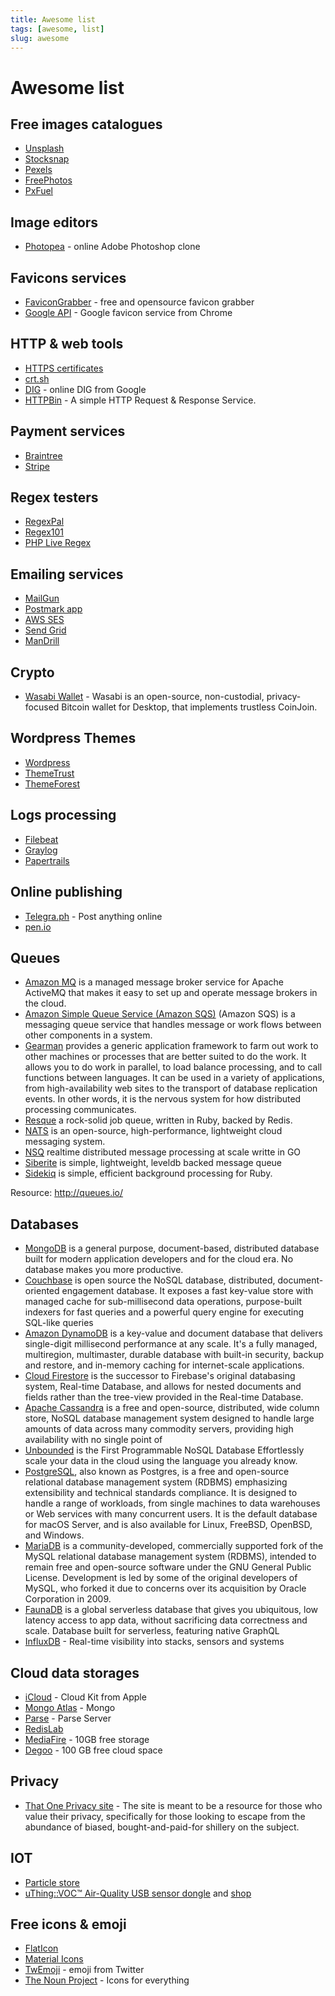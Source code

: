 ```yaml
---
title: Awesome list
tags: [awesome, list]
slug: awesome
---
```


# Awesome list

## Free images catalogues

- [Unsplash](https://unsplash.com/)
- [Stocksnap](https://stocksnap.io/)
- [Pexels](https://www.pexels.com/)
- [FreePhotos](https://freephotos.cc/)
- [PxFuel](https://www.pxfuel.com/)

## Image editors

- [Photopea](https://www.photopea.com/) - online Adobe Photoshop clone

## Favicons services

- [FaviconGrabber](http://favicongrabber.com) - free and opensource favicon grabber
- [Google API](https://www.google.com/s2/favicons?domain=ozzyczech.cz) - Google favicon service from Chrome

## HTTP & web tools

- [HTTPS certificates](https://transparencyreport.google.com/https/certificates)
- [crt.sh](https://crt.sh) 
- [DIG](https://toolbox.googleapps.com/apps/dig/#ANY/) - online DIG from Google
- [HTTPBin](https://httpbin.org) - A simple HTTP Request & Response Service.

## Payment services

- [Braintree](https://www.braintreepayments.com)
- [Stripe](https://stripe.com/)

## Regex testers

- [RegexPal](https://www.regexpal.com/)
- [Regex101](https://regex101.com/)
- [PHP Live Regex](https://www.phpliveregex.com/)

## Emailing services

- [MailGun](https://www.mailgun.com/)
- [Postmark app](https://postmarkapp.com/)
- [AWS SES](https://aws.amazon.com/ses/)
- [Send Grid](https://sendgrid.com/)
- [ManDrill](http://www.mandrill.com/)

## Crypto

- [Wasabi Wallet](https://www.wasabiwallet.io/) - Wasabi is an open-source, non-custodial, privacy-focused Bitcoin wallet for Desktop, that implements trustless CoinJoin.

## Wordpress Themes

- [Wordpress](https://wordpress.org/themes/)
- [ThemeTrust](http://themetrust.com/themes/)
- [ThemeForest](https://themeforest.net/category/wordpress)

## Logs processing

- [Filebeat](https://www.elastic.co/products/beats/filebeat)
- [Graylog](https://www.graylog.org/)
- [Papertrails](https://papertrailapp.com/)

## Online publishing

- [Telegra.ph](https://telegra.ph/) - Post anything online
- [pen.io](http://pen.io/)

## Queues

- [Amazon MQ](https://aws.amazon.com/amazon-mq/) is a managed message broker service for Apache ActiveMQ that makes it easy to set up and operate message brokers in the cloud.
- [Amazon Simple Queue Service (Amazon SQS)](https://aws.amazon.com/sqs/) (Amazon SQS) is a messaging queue service that handles message or work flows between other components in a system.
- [Gearman](http://gearman.org/) provides a generic application framework to farm out work to other machines or processes that are better suited to do the work. It allows you to do work in parallel, to load balance processing, and to call functions between languages. It can be used in a variety of applications, from high-availability web sites to the transport of database replication events. In other words, it is the nervous system for how distributed processing communicates.
- [Resque](https://github.com/resque/resque) a rock-solid job queue, written in Ruby, backed by Redis.
- [NATS](https://nats.io/) is an open-source, high-performance, lightweight cloud messaging system.
- [NSQ](https://github.com/bitly/nsq) realtime distributed message processing at scale writte in GO
- [Siberite](http://siberite.org/) is simple, lightweight, leveldb backed message queue
- [Sidekiq](https://sidekiq.org/) is simple, efficient background processing for Ruby.

Resource: http://queues.io/

## Databases

- [MongoDB](https://www.mongodb.com/) is a general purpose, document-based, distributed database built for modern 
  application developers and for the cloud era. No database makes you more productive.
- [Couchbase](https://www.couchbase.com/) is open source the NoSQL database, distributed, document-oriented engagement database.
  It exposes a fast key-value store with managed cache for sub-millisecond data operations, 
  purpose-built indexers for fast queries and a powerful query engine for executing SQL-like queries 
- [Amazon DynamoDB](https://aws.amazon.com/dynamodb/) is a key-value and document database that delivers single-digit millisecond 
  performance at any scale. It's a fully managed, multiregion, multimaster, durable database
  with built-in security, backup and restore, and in-memory caching for internet-scale
  applications.
- [Cloud Firestore](https://firebase.google.com/) is the successor to Firebase's original databasing system, Real-time Database,
   and allows for nested documents and fields rather than the tree-view provided in the Real-time Database. 
- [Apache Cassandra](http://cassandra.apache.org) is a free and open-source, distributed, wide column store, NoSQL database 
  management system designed to handle large amounts of data across many commodity servers, providing high availability with no single point of 
- [Unbounded](https://unbounded.cloud/) is the First Programmable NoSQL Database
  Effortlessly scale your data in the cloud using the language you already know.
- [PostgreSQL](https://www.postgresql.org/), also known as Postgres, is a free and open-source relational database management 
  system (RDBMS) emphasizing extensibility and technical standards compliance. It is designed to handle a range of workloads,
  from single machines to data warehouses or Web services with many concurrent users. It is the default database for macOS Server,
  and is also available for Linux, FreeBSD, OpenBSD, and Windows.
- [MariaDB](https://mariadb.org/) is a community-developed, commercially supported fork of the MySQL relational database management system (RDBMS),
  intended to remain free and open-source software under the GNU General Public License. Development is led by some of the original 
  developers of MySQL, who forked it due to concerns over its acquisition by Oracle Corporation in 2009.
- [FaunaDB](https://fauna.com/) is a global serverless database that gives you ubiquitous, low latency access to app data, without sacrificing data correctness and scale. Database built for serverless, featuring native GraphQL
- [InfluxDB](https://www.influxdata.com/) - Real-time visibility into stacks, sensors and systems

## Cloud data storages

- [iCloud](https://developer.apple.com/icloud/) - Cloud Kit from Apple
- [Mongo Atlas](https://www.mongodb.com/cloud/atlas) - Mongo
- [Parse](https://parse.com/) - Parse Server
- [RedisLab](https://redislabs.com/)
- [MediaFire](https://app.mediafire.com/myfiles) - 10GB free storage
- [Degoo](https://degoo.com/) - 100 GB free cloud space
## Privacy

- [That One Privacy site](https://thatoneprivacysite.net/) - The site is meant to be a resource 
  for those who value their privacy, specifically for those looking to escape 
  from the abundance of biased, bought-and-paid-for shillery on the subject.
  
## IOT

- [Particle store](https://store.particle.io/)
- [uThing::VOC™ Air-Quality USB sensor dongle](https://ohmtech.io/products/uthingvoc/) and [shop](https://www.tindie.com/products/damancuso/uthingvoc-air-quality-usb-dongle/)

## Free icons & emoji

- [FlatIcon](https://flaticon.com)
- [Material Icons](https://material.io/tools/icons/)
- [TwEmoji](https://twemoji.twitter.com/) - emoji from Twitter
- [The Noun Project](https://thenounproject.com/) - Icons for everything